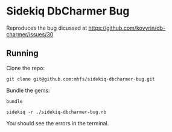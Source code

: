 # Sidekiq DbCharmer Bug

Reproduces the bug dicussed at https://github.com/kovyrin/db-charmer/issues/30

## Running

Clone the repo:

```
git clone git@github.com:mhfs/sidekiq-dbcharmer-bug.git
```

Bundle the gems:

```
bundle
```

```
sidekiq -r ./sidekiq-dbcharmer-bug.rb
```

You should see the errors in the terminal.
